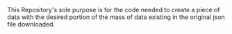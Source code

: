 This Repository's sole purpose is for the code needed to create a piece of data with the desired portion of the mass of data existing in the original json file downloaded.

